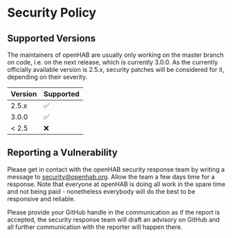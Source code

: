 # Security Policy

## Supported Versions

The maintainers of openHAB are usually only working on the master branch on code, i.e. on the next release, which is currently 3.0.0.
As the currently officially available version is 2.5.x, security patches will be considered for it, depending on their severity.

| Version | Supported          |
| ------- | ------------------ |
| 2.5.x   | :white_check_mark: |
| 3.0.0   | :white_check_mark: |
| < 2.5   | :x:                |

## Reporting a Vulnerability

Please get in contact with the openHAB security response team by writing a message to security@openhab.org.
Allow the team a few days time for a response. 
Note that everyone at openHAB is doing all work in the spare time and not being paid - nonetheless everybody will do the best to be responsive and reliable.

Please provide your GitHub handle in the communication as if the report is accepted, the security response team will draft an advisory on GitHub and all further communication with the reporter will happen there.

